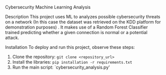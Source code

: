 Cybersecurity Machine Learning Analysis

Description
This project uses ML to analyzes possible cybersecurity threats on a network (In this case the dataset was retrieved on the KDD platform for demonstration purposes) . It makes use of a Random Forest Classifier trained predicting whether a given connection is normal or a potential attack.

Installation
To deploy and run this project, observe these steps:

1. Clone the repository: `git clone <repository_url>`
2. Install the libraries: `pip installation -r requirements.txt`
3. Run the main script: `cybersecurity_analysis.py'
